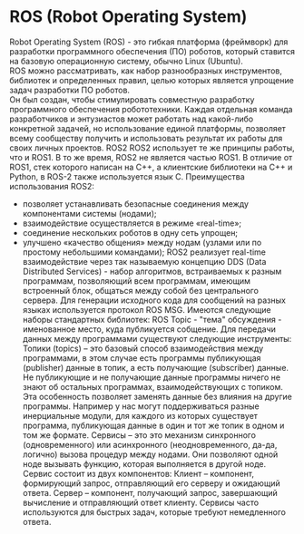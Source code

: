 # ROS (Robot Operating System)<br>
Robot Operating System (ROS) - это гибкая платформа (фреймворк) для разработки программного обеспечения (ПО) роботов, который ставится на базовую операционную систему, обычно Linux (Ubuntu).<br>
ROS можно рассматривать, как набор разнообразных инструментов, библиотек и определенных правил, целью которых является упрощение задач разработки ПО роботов.<br>
Он был создан, чтобы стимулировать совместную разработку программного обеспечения робототехники. 
Каждая отдельная команда разработчиков и энтузиастов может работать над какой-либо конкретной задачей, но использование единой платформы, позволяет всему сообществу получить и использовать результат их работы для своих личных проектов.
ROS2
ROS2 использует те же принципы работы, что и ROS1. В то же время, ROS2 не является частью ROS1. 
В отличие от ROS1, cтек которого написан на C++, а клиентские библиотеки на C++ и Python, в ROS-2 также используется язык C. 
Преимущества использования ROS2:
- позволяет устанавливать безопасные соединения между компонентами системы (нодами);
- взаимодействие осуществляется в режиме «real-time»;
- соединение нескольких роботов в одну сеть упрощен;
- улучшено «качество общения» между нодам (узлами или по простому небольшими командами);
ROS2 реализует real-time взаимодействие через так называемую концепцию DDS (Data Distributed Services) - набор алгоритмов, встраиваемых к разным программам, позволяющий всем программам, имеющим встроенный блок, общаться между собой без центрального сервера.
Для генерации исходного кода для сообщений на разных языках используется протокол ROS MSG.
Имеются следующие наборы стандартных библиотек:
ROS Topic - "тема" обсуждения - именованное место, куда публикуется собщение.
Для передачи данных между программами существуют следующие инструменты:
Топики (topics) – это базовый способ взаимодействия между программами, в этом случае есть программы публикующая (publisher) данные в топик, а есть получающие (subscriber) данные.
Не публикующие и не получающие данные программы ничего не знают об остальных программах, взаимодействующих с топиком. Эта особенность позволяет заменять данные без влияния на другие программы. Например у нас могут поддерживаться разные инерциальные модули, для каждого из которых существует программа, публикующая данные в один и тот же топик в одном и том же формате.
Сервисы – это это механизм синхронного (одновременного) или асинхронного (неодновременного, да-да, логично) вызова процедур между нодами. Они позволяют одной ноде вызывать функцию, которая выполняется в другой ноде. 
Сервис состоит из двух компонентов:
Клиент – компонент, формирующий запрос, отправляющий его серверу и ожидающий ответа. 
Сервер – компонент, получающий запрос, завершающий вычисление и отправляющий ответ клиенту.
Сервисы часто используются для быстрых задач, которые требуют немедленного ответа.



